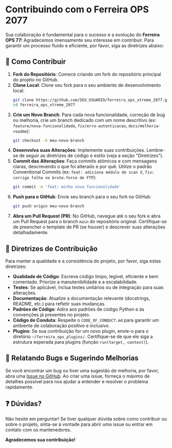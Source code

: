 # Contribuindo com o Ferreira OPS 2077

Sua colaboração é fundamental para o sucesso e a evolução do **Ferreira OPS 77**! Agradecemos imensamente seu interesse em contribuir. Para garantir um processo fluido e eficiente, por favor, siga as diretrizes abaixo:

## 🤝 Como Contribuir

1. **Fork do Repositório**: Comece criando um fork do repositório principal do projeto no GitHub.
2. **Clone Local**: Clone seu fork para o seu ambiente de desenvolvimento local:
   ```sh
   git clone https://github.com/SEU_USUARIO/ferreira_ops_xtreme_2077.git
   cd ferreira_ops_xtreme_2077
   ```
3. **Crie um Novo Branch**: Para cada nova funcionalidade, correção de bug ou melhoria, crie um branch dedicado com um nome descritivo (ex: `feature/nova-funcionalidade`, `fix/erro-autenticacao`, `docs/melhoria-readme`):
   ```sh
   git checkout -b meu-novo-branch
   ```
4. **Desenvolva suas Alterações**: Implemente suas contribuições. Lembre-se de seguir as diretrizes de código e estilo (veja a seção "Diretrizes").
5. **Commit das Alterações**: Faça commits atômicos e com mensagens claras, descrevendo o que foi alterado e por quê. Utilize o padrão Conventional Commits (ex: `feat: adiciona módulo de scan X`, `fix: corrige falha no brute-force de FTP`):
   ```sh
   git commit -m 'feat: minha nova funcionalidade'
   ```
6. **Push para o GitHub**: Envie seu branch para o seu fork no GitHub:
   ```sh
   git push origin meu-novo-branch
   ```
7. **Abra um Pull Request (PR)**: No GitHub, navegue até o seu fork e abra um Pull Request para o branch `main` do repositório original. Certifique-se de preencher o template de PR (se houver) e descrever suas alterações detalhadamente.

## 📝 Diretrizes de Contribuição

Para manter a qualidade e a consistência do projeto, por favor, siga estas diretrizes:

* **Qualidade de Código**: Escreva código limpo, legível, eficiente e bem comentado. Priorize a manutenibilidade e a escalabilidade.
* **Testes**: Se aplicável, inclua testes unitários ou de integração para suas alterações.
* **Documentação**: Atualize a documentação relevante (docstrings, README, etc.) para refletir suas mudanças.
* **Padrões de Código**: Adira aos padrões de código Python e às convenções já presentes no projeto.
* **Código de Conduta**: Respeite o `CODE_OF_CONDUCT.md` para garantir um ambiente de colaboração positivo e inclusivo.
* **Plugins**: Se sua contribuição for um novo plugin, envie-o para o diretório `~/ferreira_ops_plugins/`. Certifique-se de que ele siga a estrutura esperada para plugins (função `run(target, context)`).

## 🐞 Relatando Bugs e Sugerindo Melhorias

Se você encontrar um bug ou tiver uma sugestão de melhoria, por favor, abra uma [Issue no GitHub](https://github.com/futurodevjunior/ferreira_ops_xtreme_2077/issues). Ao criar uma issue, forneça o máximo de detalhes possível para nos ajudar a entender e resolver o problema rapidamente.

## ❓ Dúvidas?

Não hesite em perguntar! Se tiver qualquer dúvida sobre como contribuir ou sobre o projeto, sinta-se à vontade para abrir uma issue ou entrar em contato com os mantenedores.

**Agradecemos sua contribuição!**
